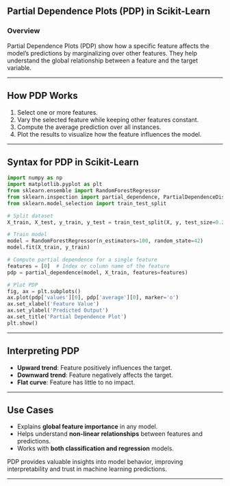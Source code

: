 ## **Partial Dependence Plots (PDP) in Scikit-Learn**  

### **Overview**  
Partial Dependence Plots (PDP) show how a specific feature affects the model’s predictions by marginalizing over other features. They help understand the global relationship between a feature and the target variable.  

---

## **How PDP Works**  
1. Select one or more features.  
2. Vary the selected feature while keeping other features constant.  
3. Compute the average prediction over all instances.  
4. Plot the results to visualize how the feature influences the model.  

---

## **Syntax for PDP in Scikit-Learn**  
```python
import numpy as np
import matplotlib.pyplot as plt
from sklearn.ensemble import RandomForestRegressor
from sklearn.inspection import partial_dependence, PartialDependenceDisplay
from sklearn.model_selection import train_test_split

# Split dataset
X_train, X_test, y_train, y_test = train_test_split(X, y, test_size=0.2, random_state=42)

# Train model
model = RandomForestRegressor(n_estimators=100, random_state=42)
model.fit(X_train, y_train)

# Compute partial dependence for a single feature
features = [0]  # Index or column name of the feature
pdp = partial_dependence(model, X_train, features=features)

# Plot PDP
fig, ax = plt.subplots()
ax.plot(pdp['values'][0], pdp['average'][0], marker='o')
ax.set_xlabel('Feature Value')
ax.set_ylabel('Predicted Output')
ax.set_title('Partial Dependence Plot')
plt.show()
```

---

## **Interpreting PDP**  
- **Upward trend**: Feature positively influences the target.  
- **Downward trend**: Feature negatively affects the target.  
- **Flat curve**: Feature has little to no impact.  

---

## **Use Cases**  
- Explains **global feature importance** in any model.  
- Helps understand **non-linear relationships** between features and predictions.  
- Works with **both classification and regression** models.  

PDP provides valuable insights into model behavior, improving interpretability and trust in machine learning predictions.

---